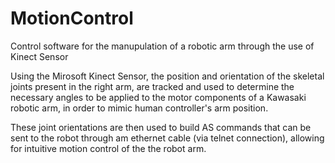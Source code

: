# MotionControl
Control software for the manupulation of a robotic arm through the use of Kinect Sensor

Using the Mirosoft Kinect Sensor, the position and orientation of the skeletal joints present in the right arm, are tracked and used to determine the necessary angles to be applied to the motor components of a Kawasaki robotic arm, in order to mimic human controller's arm position.

These joint orientations are then used to build AS commands that can be sent to the robot through am ethernet cable (via telnet connection), allowing for intuitive motion control of the the robot arm.
